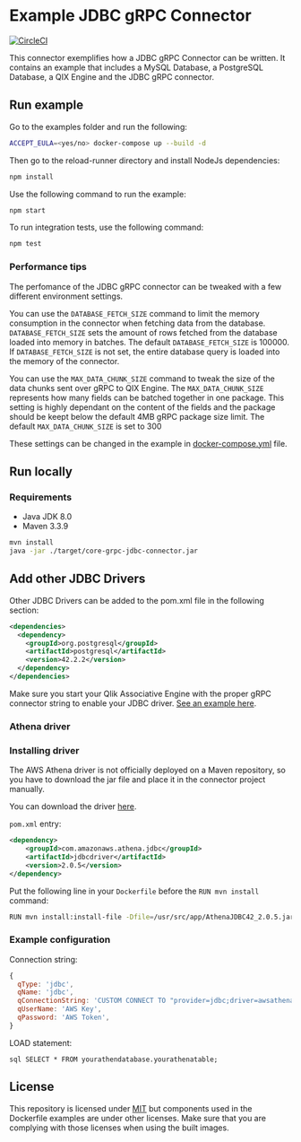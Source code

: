 # Example JDBC gRPC Connector

[![CircleCI](https://circleci.com/gh/qlik-oss/core-grpc-jdbc-connector.svg?style=shield)](https://circleci.com/gh/qlik-oss/core-grpc-jdbc-connector)

This connector exemplifies how a JDBC gRPC Connector can be written. It contains an example that includes a MySQL Database, a PostgreSQL Database, a QIX Engine and the JDBC gRPC connector.

## Run example

Go to the examples folder and run the following:

```bash
ACCEPT_EULA=<yes/no> docker-compose up --build -d
```

Then go to the reload-runner directory and install NodeJs dependencies:

```bash
npm install
```

Use the following command to run the example:

```bash
npm start
```

To run integration tests, use the following command:

```bash
npm test
```

### Performance tips

The perfomance of the JDBC gRPC connector can be tweaked with a few different environment settings.

You can use the `DATABASE_FETCH_SIZE` command to limit the memory consumption in the connector when fetching data from the database.
`DATABASE_FETCH_SIZE` sets the amount of rows fetched from the database loaded into memory in batches.
The default `DATABASE_FETCH_SIZE` is 100000.
If `DATABASE_FETCH_SIZE` is not set, the entire database query is loaded into the memory of the connector.

You can use the `MAX_DATA_CHUNK_SIZE` command to tweak the size of the data chunks sent over gRPC to QIX Engine.
The `MAX_DATA_CHUNK_SIZE` represents how many fields can be batched together in one package.
This setting is highly dependant on the content of the fields and the package should be keept below the default 4MB gRPC package size limit.
The default `MAX_DATA_CHUNK_SIZE` is set to 300

These settings can be changed in the example in [docker-compose.yml](/examples/docker-compose.yml) file.

## Run locally

### Requirements

- Java JDK 8.0
- Maven 3.3.9

```bash
mvn install
java -jar ./target/core-grpc-jdbc-connector.jar
```

## Add other JDBC Drivers

Other JDBC Drivers can be added to the pom.xml file in the following section:

```xml
<dependencies>
  <dependency>
    <groupId>org.postgresql</groupId>
    <artifactId>postgresql</artifactId>
    <version>42.2.2</version>
  </dependency>
</dependencies>
```

Make sure you start your Qlik Associative Engine with the proper gRPC connector string to enable your JDBC driver. [See an example here](./example/docker-compose.yml).

### Athena driver

### Installing driver

The AWS Athena driver is not officially deployed on a Maven repository, so you have to download the jar file and place it in the connector project manually.

You can download the driver [here](https://docs.aws.amazon.com/athena/latest/ug/connect-with-jdbc.html).

`pom.xml` entry:

```xml
<dependency>
    <groupId>com.amazonaws.athena.jdbc</groupId>
    <artifactId>jdbcdriver</artifactId>
    <version>2.0.5</version>
</dependency>
```

Put the following line in your `Dockerfile` before the `RUN mvn install` command:

```bash
RUN mvn install:install-file -Dfile=/usr/src/app/AthenaJDBC42_2.0.5.jar -DgroupId=com.amazonaws.athena.jdbc -DartifactId=jdbcdriver -Dversion=2.0.5 -Dpackaging=jar
```

### Example configuration

Connection string:

```js
{
  qType: 'jdbc',
  qName: 'jdbc',
  qConnectionString: 'CUSTOM CONNECT TO "provider=jdbc;driver=awsathena;AwsRegion=eu-central-1;S3OutputLocation=s3://aws-athena-query-results-athenatest1-eu-central-1"',
  qUserName: 'AWS Key',
  qPassword: 'AWS Token',
}
```

LOAD statement:

```qlik
sql SELECT * FROM yourathendatabase.yourathenatable;
```

## License

This repository is licensed under [MIT](/LICENSE) but components used in the Dockerfile examples are under other licenses.
Make sure that you are complying with those licenses when using the built images.
